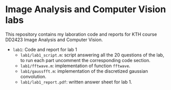 # Image Analysis and Computer Vision labs

This repository contains my laboration code and reports for KTH course DD2423 Image Analysis and Computer Vision.

+ `lab1`: Code and report for lab 1
  + `lab1/lab1_script.m`: script answering all the 20 questions of the lab, to run each part uncomment the corresponding code section.
  + `lab1/fftwave.m`: implementation of function `fftwave`.
  + `lab1/gaussfft.m`: implementation of the discretized gaussian convolution.
  + `lab1/lab1_report.pdf`: written answer sheet for lab 1.
